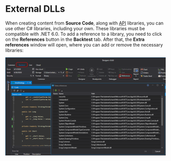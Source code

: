 # External DLLs

When creating content from **Source Code**, along with [API](../../../../api.md) libraries, you can use other C# libraries, including your own. These libraries must be compatible with .NET 6.0. To add a reference to a library, you need to click on the **References** button in the **Backtest** tab. After that, the **Extra references** window will open, where you can add or remove the necessary libraries:

![Designer Add Dll Lib](../../../../../images/designer_add_dll_lib.png)
